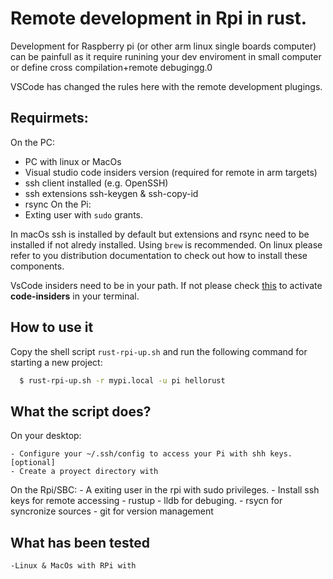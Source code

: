 
# Remote development in Rpi in rust.

 Development for Raspberry pi (or other arm linux single boards computer) can be painfull as it require runining your dev enviroment in small computer or define cross compilation+remote debugingg.0
 
 VSCode has changed the rules here with the remote development plugings.


## Requirmets:
  On the PC:
  - PC with linux or MacOs
  - Visual studio code insiders version (required for remote in arm targets)
  - ssh client installed (e.g. OpenSSH)
  - ssh extensions ssh-keygen & ssh-copy-id
  - rsync
  On the Pi:
  - Exting user with ```sudo``` grants.

In macOs ssh is installed by default but extensions and rsync need to be installed if not alredy installed. Using ```brew``` is recommended. On linux please refer to you distribution documentation to check out how to install these components.

VsCode insiders need to be in your path. If not please check [this](https://github.com/Microsoft/vscode/issues/6627) to activate __code-insiders__ in your terminal.


## How to use it
  Copy the shell script ```rust-rpi-up.sh``` and run the following command for starting a new project:

  ```bash
    $ rust-rpi-up.sh -r mypi.local -u pi hellorust
  ```




## What the script does?

On your desktop:

    - Configure your ~/.ssh/config to access your Pi with shh keys. [optional]
    - Create a proyect directory with

On the Rpi/SBC:
    - A exiting user in the rpi with sudo privileges.
    - Install ssh keys for remote accessing
    - rustup
    - lldb for debuging.
    - rsycn for syncronize sources
    - git for version management







## What has been tested

    -Linux & MacOs with RPi with



